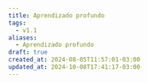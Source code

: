 ```yaml
---
title: Aprendizado profundo
tags:
  - v1.1
aliases:
  - Aprendizado profundo
draft: true
created_at: 2024-08-05T11:57:01-03:00
updated_at: 2024-10-08T17:41:17-03:00
---
```


